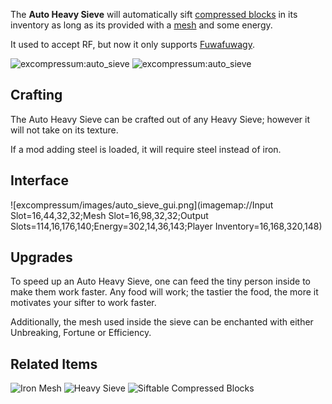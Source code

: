 [Title]: Auto_Heavy_Sieve
[Icon]: excompressum:auto_sieve

The **Auto Heavy Sieve** will automatically sift [compressed blocks](excompressum:compressed_block) in its inventory as long as its provided with a [mesh](excompressum:iron_mesh) and some energy.

It used to accept RF, but now it only supports [Fuwafuwagy](https://github.com/MinecraftForge/MinecraftForge/blob/1.11.x/EnergySystems.md").

![excompressum:auto_sieve](crafting://minecraft:iron_block,minecraft:glass_pane,minecraft:iron_block,minecraft:glass_pane,any:heavy_sieve,minecraft:glass_pane,minecraft:iron_ingot,minecraft:glass_pane,minecraft:iron_ingot)
![excompressum:auto_sieve](crafting://any:steel_block,minecraft:glass_pane,any:steel_block,minecraft:glass_pane,any:heavy_sieve,minecraft:glass_pane,any:steel_ingot,minecraft:glass_pane,any:steel_ingot)

## Crafting
The Auto Heavy Sieve can be crafted out of any Heavy Sieve; however it will not take on its texture.

If a mod adding steel is loaded, it will require steel instead of iron.

## Interface
![excompressum/images/auto_sieve_gui.png](imagemap://Input Slot=16,44,32,32;Mesh Slot=16,98,32,32;Output Slots=114,16,176,140;Energy=302,14,36,143;Player Inventory=16,168,320,148)

## Upgrades
To speed up an Auto Heavy Sieve, one can feed the tiny person inside to make them work faster.
Any food will work; the tastier the food, the more it motivates your sifter to work faster.

Additionally, the mesh used inside the sieve can be enchanted with either Unbreaking, Fortune or Efficiency.

## Related Items
![Iron Mesh](excompressum:iron_mesh)
![Heavy Sieve](excompressum:heavy_sieve)
![Siftable Compressed Blocks](excompressum:compressed_block:2)